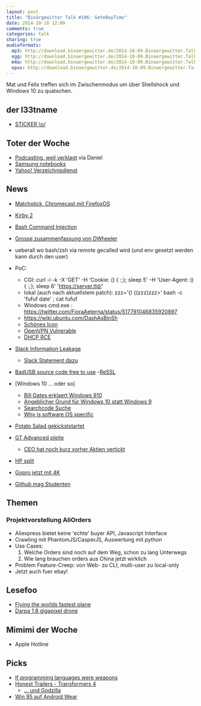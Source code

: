 ```yaml
---
layout: post
title: "Binärgewitter Talk #106: GeteBayTime"
date: 2014-10-10 12:00
comments: true
categories: talk
sharing: true
audioformats:
  mp3: http://download.binaergewitter.de/2014-10-09.Binaergewitter.Talk.106.mp3
  ogg: http://download.binaergewitter.de/2014-10-09.Binaergewitter.Talk.106.ogg
  m4a: http://download.binaergewitter.de/2014-10-09.Binaergewitter.Talk.106.m4a
  opus: http://download.binaergewitter.de/2014-10-09.Binaergewitter.Talk.106.opus
---
```

Mat und Felix treffen sich im Zwischenmodus um über Shellshock und Windows 10 zu quatschen.

## der l33tname
- [STICKER \o/]( http://l33tsource.com/blog/2014/10/09/Binaergewitter-Sticker/ )

## Toter der Woche
- [Podcasting, weil verklagt]( http://arstechnica.com/tech-policy/2014/09/jury-finds-cbs-infringes-podcasting-patent-awards-1-3-million/ ) via Daniel
- [Samsung notebooks]( http://www.heise.de/newsticker/meldung/Samsung-verkauft-in-Europa-keine-Notebooks-mehr-2402460.html )
- [Yahoo! Verzeichnisdienst]( http://www.heise.de/newsticker/meldung/Yahoo-kuendigt-Ende-seines-Verzeichnisdienstes-an-2404728.html )


## News

- [Matchstick, Chromecast mit FirefoxOS]( https://www.kickstarter.com/projects/matchstick/matchstick-the-streaming-stick-built-on-firefox-os )
- [Kirby 2]( http://getkirby.com/blog/kirby-2 )
- [Bash Command Injection](http://arstechnica.com/security/2014/09/bug-in-bash-shell-creates-big-security-hole-on-anything-with-nix-in-it/ )
 - [Grosse zusammenfassung von DWheeler]( http://www.dwheeler.com/essays/shellshock.html )
 - ueberall wo bash/zsh via remote gecalled wird (und env gesetzt werden kann durch den user)
  - PoC:
     - CGI: curl -i -k -X 'GET' -H 'Cookie: () { :;}; sleep 5' -H 'User-Agent: () { :;}; sleep 6' 'https://server.tld/'
     - lokal (auch nach aktuellstem patch): zzz='() {(zzz)zzz>\' bash -c 'fufuf date'    ; cat fufuf
     - Windows cmd.exe : https://twitter.com/FioraAeterna/status/517791046835920897
     - https://wiki.ubuntu.com/DashAsBinSh
     - [Schönes Icon]( fedoramagazine.org/wp-content/uploads/2014/09/shellshock.png )
     - [OpenVPN Vulnerable]( http://www.dwheeler.com/essays/shellshock.html )
     - [DHCP RCE]( https://www.trustedsec.com/september-2014/shellshock-dhcp-rce-proof-concept/ )

- [Slack Information Leakage]( http://webcache.googleusercontent.com/search?q=cache:7u-bEJPVOAkJ:www.tanay.co.in/blog/wanna-know-what-product-your-competitor-working-try-slack.html+&cd=1&hl=de&ct=clnk&gl=de&client=firefox-a )
    * [Slack Statement dazu]( http://slackhq.com/post/99505995605/slackandsignin )

- [BadUSB source code free to use]( https://github.com/adamcaudill/Psychson )
-[ReSSL]( http://www.heise.de/security/meldung/ReSSL-Der-naechste-Schritt-weg-von-OpenSSL-2408561.html )

- [Windows 10 ... oder so]
     * [Bill Gates erklaert Windows 910]( lh5.googleusercontent.com/-ULOXGAt9zJc/VC6ipZd0c9I/AAAAAAAADX0/HOQVBahYMFc/w460-h396-no/win9.jpg )
     * [Angeblicher Grund für Windows 10 statt Windows 9]( i.imgur.com/p7eQQK3.png )
     * [Searchcode Suche]( https://searchcode.com/?q=if%28version%2Cstartswith%28%22windows+9%22%29 )
     * [Why is software OS specific]( http://arstechnica.com/information-technology/2014/10/why-is-software-os-specific/ )

- [Potato Salad gekickststartet]( http://kotaku.com/the-potato-salad-kickstarter-festival-actually-happened-1640680938 )

- [GT Advanced pleite]( http://arstechnica.com/apple/2014/10/apples-sapphire-manufacturing-partner-files-for-bankruptcy/ )
    * [CEO hat noch kurz vorher Aktien vertickt]( http://arstechnica.com/apple/2014/10/sapphire-company-ceo-sold-160000-in-stock-days-before-iphone-6-reveal/ )
    
- [HP split]( http://arstechnica.com/information-technology/2014/10/the-hp-split-does-half-a-dinosaur-move-twice-as-fast/ )
- [Gopro jetzt mit 4K]( https://www.youtube.com/watch?v=wTcNtgA6gHs)
- [Github mag Studenten]( https://github.com/blog/1900-the-best-developer-tools-now-free-for-students )

## Themen

### Projektvorstellung AliOrders

- Aliexpress bietet keine 'echte' buyer API, Javascript Interface
- Crawling mit PhantomJS/CasperJS, Auswertung mit python
- Use Cases:
  1. Welche Orders sind noch auf dem Weg, schon zu lang Unterwegs
  2. Wie lang brauchen orders aus China jetzt wirklich
- Problem Feature-Creep: von Web- zu CLI, mutli-user zu local-only
- Jetzt auch fuer ebay!

## Lesefoo
- [Flying the worlds fastest plane]( http://www.sbnation.com/2014/3/7/5447310/sr-71-blackbird-pilot-interview )
- [Darpa 1.8 gigapixel drone]( http://www.theverge.com/2013/2/1/3940898/darpa-gigapixel-drone-surveillance-camera-revealed )

## Mimimi der Woche
- Apple Hotline

## Picks
- [If programming languages were weapons]( http://bjorn.tipling.com/if-programming-languages-were-weapons )
- [Honest Trailers - Transformers 4]( https://www.youtube.com/watch?v=Zz5vEfa7UvI)
  - [... und Godzilla]( https://www.youtube.com/watch?v=LOyVy7CTUJE&list=PL86F4D497FD3CACCE&index=3 )
- [Win 95 auf Android Wear]( http://arstechnica.com/gadgets/2014/10/make-your-smartwatch-even-less-useful-by-installing-windows-95/ ) 

